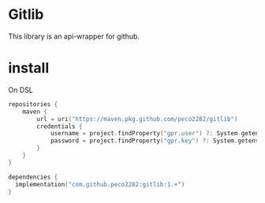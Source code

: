 # Gitlib

This library is an api-wrapper for github.

# install
On DSL

```kotlin
repositories {  
    maven {
        url = uri("https://maven.pkg.github.com/peco2282/gitlib")
        credentials {
            username = project.findProperty("gpr.user") ?: System.getenv("USERNAME")
            password = project.findProperty("gpr.key") ?: System.getenv("TOKEN")
        }
    }
}

dependencies {
  implementation("com.github.peco2282:gitlib:1.+")
}
```
